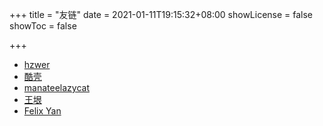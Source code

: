 +++
title = "友链"
date = 2021-01-11T19:15:32+08:00
showLicense = false
showToc = false

+++



- [hzwer](http://hzwer.com)
- [酷壳](https://coolshell.cn) 
- [manateelazycat](https://manateelazycat.github.io/index.html)
- [王垠](http://www.yinwang.org)
- [Felix Yan](https://felixc.at)

